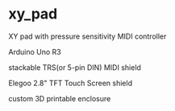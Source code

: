 # xy_pad

XY pad with pressure sensitivity
MIDI controller

Arduino Uno R3

stackable TRS(or 5-pin DIN) MIDI shield

Elegoo 2.8" TFT Touch Screen shield

custom 3D printable enclosure
